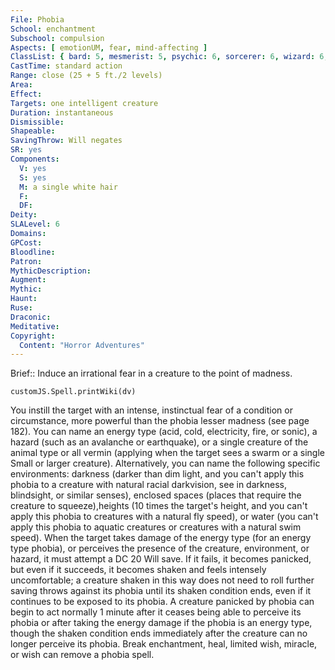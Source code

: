 ```yaml
---
File: Phobia
School: enchantment
Subschool: compulsion
Aspects: [ emotionUM, fear, mind-affecting ]
ClassList: { bard: 5, mesmerist: 5, psychic: 6, sorcerer: 6, wizard: 6, witch: 6 }
CastTime: standard action
Range: close (25 + 5 ft./2 levels)
Area: 
Effect: 
Targets: one intelligent creature
Duration: instantaneous
Dismissible: 
Shapeable: 
SavingThrow: Will negates
SR: yes
Components:
  V: yes
  S: yes
  M: a single white hair
  F: 
  DF: 
Deity: 
SLALevel: 6
Domains: 
GPCost: 
Bloodline: 
Patron: 
MythicDescription: 
Augment: 
Mythic: 
Haunt: 
Ruse: 
Draconic: 
Meditative: 
Copyright:
  Content: "Horror Adventures"
---
```

Brief:: Induce an irrational fear in a creature to the point of madness.

```dataviewjs
customJS.Spell.printWiki(dv)
```

You instill the target with an intense, instinctual fear of a condition or circumstance, more powerful than the phobia lesser madness (see page 182). You can name an energy type (acid, cold, electricity, fire, or sonic), a hazard (such as an avalanche or earthquake), or a single creature of the animal type or all vermin (applying when the target sees a swarm or a single Small or larger creature). Alternatively, you can name the following specific environments: darkness (darker than dim light, and you can't apply this phobia to a creature with natural racial darkvision, see in darkness, blindsight, or similar senses), enclosed spaces (places that require the creature to squeeze),heights (10 times the  target's height, and you can't apply this phobia to creatures with a natural fly speed), or water (you can't apply this phobia to aquatic creatures or creatures with a natural swim speed).  When the target takes damage of the energy type (for an energy type phobia), or perceives the presence of the creature, environment, or hazard, it must attempt a DC 20 Will save. If it fails, it becomes panicked, but even if it succeeds, it becomes shaken and feels intensely uncomfortable; a creature shaken in this way does not need to roll further saving throws against its phobia until its shaken condition ends, even if it continues to be exposed to its phobia.  A creature panicked by phobia can begin to act normally 1 minute after it ceases being able to perceive its phobia or after taking the energy damage if the phobia is an energy type, though the shaken condition ends immediately after the creature can no longer perceive its phobia. Break enchantment, heal, limited wish, miracle, or wish can remove a phobia spell.
